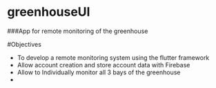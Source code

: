 # greenhouseUI
###App for remote monitoring of the greenhouse

#Objectives
- To develop a remote monitoring system using the flutter framework
- Allow account creation and store account data with Firebase
- Allow to Individually monitor all 3 bays of the greenhouse
- 
